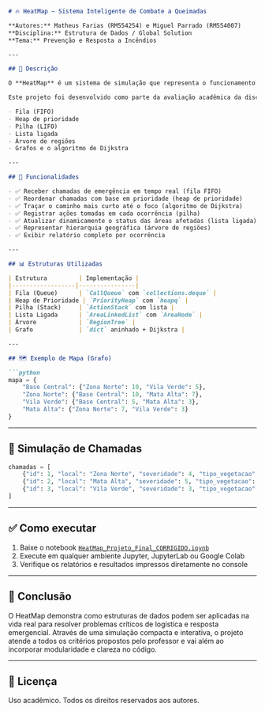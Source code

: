 
````markdown
# 🔥 HeatMap – Sistema Inteligente de Combate a Queimadas

**Autores:** Matheus Farias (RM554254) e Miguel Parrado (RM554007)  
**Disciplina:** Estrutura de Dados / Global Solution  
**Tema:** Prevenção e Resposta a Incêndios

---

## 📘 Descrição

O **HeatMap** é um sistema de simulação que representa o funcionamento de uma **central de emergência ambiental**. Ele utiliza estruturas de dados clássicas e técnicas de programação dinâmica para tomar decisões inteligentes no combate a focos de incêndio.

Este projeto foi desenvolvido como parte da avaliação acadêmica da disciplina de Estrutura de Dados, com o objetivo de demonstrar a aplicação prática de conceitos como:

- Fila (FIFO)
- Heap de prioridade
- Pilha (LIFO)
- Lista ligada
- Árvore de regiões
- Grafos e o algoritmo de Dijkstra

---

## 🧠 Funcionalidades

- ✅ Receber chamadas de emergência em tempo real (fila FIFO)
- ✅ Reordenar chamadas com base em prioridade (heap de prioridade)
- ✅ Traçar o caminho mais curto até o foco (algoritmo de Dijkstra)
- ✅ Registrar ações tomadas em cada ocorrência (pilha)
- ✅ Atualizar dinamicamente o status das áreas afetadas (lista ligada)
- ✅ Representar hierarquia geográfica (árvore de regiões)
- ✅ Exibir relatório completo por ocorrência

---

## 📊 Estruturas Utilizadas

| Estrutura         | Implementação |
|------------------|----------------|
| Fila (Queue)      | `CallQueue` com `collections.deque` |
| Heap de Prioridade | `PriorityHeap` com `heapq` |
| Pilha (Stack)     | `ActionStack` com lista |
| Lista Ligada      | `AreaLinkedList` com `AreaNode` |
| Árvore            | `RegionTree` |
| Grafo             | `dict` aninhado + Dijkstra |

---

## 🗺 Exemplo de Mapa (Grafo)

```python
mapa = {
    "Base Central": {"Zona Norte": 10, "Vila Verde": 5},
    "Zona Norte": {"Base Central": 10, "Mata Alta": 7},
    "Vila Verde": {"Base Central": 5, "Mata Alta": 3},
    "Mata Alta": {"Zona Norte": 7, "Vila Verde": 3}
}
````

---

## 🔁 Simulação de Chamadas

```python
chamadas = [
    {"id": 1, "local": "Zona Norte", "severidade": 4, "tipo_vegetacao": "cerrado"},
    {"id": 2, "local": "Mata Alta", "severidade": 5, "tipo_vegetacao": "pantanal"},
    {"id": 3, "local": "Vila Verde", "severidade": 3, "tipo_vegetacao": "mata_atlantica"}
]
```

---

## ✅ Como executar

1. Baixe o notebook [`HeatMap_Projeto_Final_CORRIGIDO.ipynb`](./HeatMap_Projeto_Final_CORRIGIDO.ipynb)
2. Execute em qualquer ambiente Jupyter, JupyterLab ou Google Colab
3. Verifique os relatórios e resultados impressos diretamente no console

---

## 📌 Conclusão

O HeatMap demonstra como estruturas de dados podem ser aplicadas na vida real para resolver problemas críticos de logística e resposta emergencial. Através de uma simulação compacta e interativa, o projeto atende a todos os critérios propostos pelo professor e vai além ao incorporar modularidade e clareza no código.

---

## 🧾 Licença

Uso acadêmico. Todos os direitos reservados aos autores.

```
